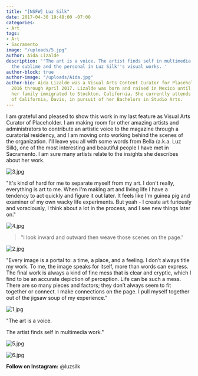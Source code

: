 ```yaml
---
title: "[NSFW] Luz Silk"
date: 2017-04-30 19:48:00 -07:00
categories:
- Art
tags:
- Art
- Sacramento
image: "/uploads/5.jpg"
author: Aida Lizalde
description: '"The art is a voice. The artist finds self in multimedia work." Find
  the sublime and the personal in Luz Silk''s visual works. '
author-block: true
author-image: "/uploads/Aida.jpg"
author-bio: Aida Lizalde was a Visual Arts Content Curator for Placeholder from December
  2016 through April 2017. Lizalde was born and raised in Mexico until age 15, when
  her family immigrated to Stockton, California. She currently attends the University
  of California, Davis, in pursuit of her Bachelors in Studio Arts.
---
```


I am grateful and pleased to show this work in my last feature as Visual Arts Curator of Placeholder. I am making room for other amazing artists and administrators to contribute an artistic voice to the magazine through a curatorial residency, and I am moving onto working behind the scenes of the organization. I'll leave you all with some words from Bella (a.k.a. Luz Silk), one of the most interesting and beautiful people I have met in Sacramento. I am sure many artists relate to the insights she describes about her work. 


![3.jpg](/uploads/3.jpg)


"It's kind of hard for me to separate myself from my art. I don't really, everything is art to me. When I'm making art and living life I have a tendency to act quickly and figure it out later. It feels like I'm guinea pig and examiner of my own wacky life experiments. But yeah - I create art furiously and voraciously, I think about a lot in the process, and I see new things later on."


![4.jpg](/uploads/4.jpg)



> "I look inward and outward then weave those scenes on the page."


![2.jpg](/uploads/2.jpg)


"Every image is a portal to: a time, a place, and a feeling. I don’t always title my work. To me, the image speaks for itself, more than words can express. The final work is always a kind of fine mess that is clear and cryptic, which I find to be an accurate depiction of perception. Life can be such a mess. There are so many pieces and factors; they don’t always seem to fit together or connect. I make connections on the page. I pull myself together out of the jigsaw soup of my experience."

![1.jpg](/uploads/1.jpg)


"The art is a voice.

The artist finds self in multimedia work."

![5.jpg](/uploads/5.jpg)

![6.jpg](/uploads/6.jpg)

**Follow on Instagram:** @luzsilk